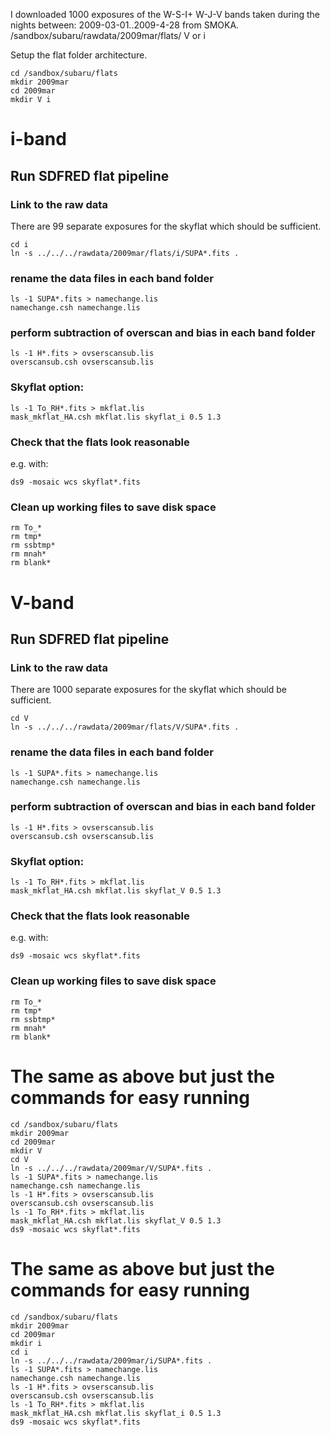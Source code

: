 I downloaded 1000 exposures of the W-S-I+ W-J-V bands taken during the nights between:
2009-03-01..2009-4-28
from SMOKA.
/sandbox/subaru/rawdata/2009mar/flats/ V or i

Setup the flat folder architecture.

```
cd /sandbox/subaru/flats
mkdir 2009mar
cd 2009mar
mkdir V i
```

# i-band

## Run SDFRED flat pipeline
### Link to the raw data
There are 99 separate exposures for the skyflat which should be sufficient.

```
cd i
ln -s ../../../rawdata/2009mar/flats/i/SUPA*.fits .
```
### rename the data files in each band folder
```
ls -1 SUPA*.fits > namechange.lis
namechange.csh namechange.lis
```
### perform subtraction of overscan and bias in each band folder
```
ls -1 H*.fits > ovserscansub.lis
overscansub.csh ovserscansub.lis
```

### Skyflat option:
```
ls -1 To_RH*.fits > mkflat.lis
mask_mkflat_HA.csh mkflat.lis skyflat_i 0.5 1.3
```
### Check that the flats look reasonable
e.g. with:

```
ds9 -mosaic wcs skyflat*.fits
```
### Clean up working files to save disk space
```
rm To_*
rm tmp*
rm ssbtmp*
rm mnah*
rm blank*
```

# V-band

## Run SDFRED flat pipeline
### Link to the raw data
There are 1000 separate exposures for the skyflat which should be sufficient.

```
cd V
ln -s ../../../rawdata/2009mar/flats/V/SUPA*.fits .
```
### rename the data files in each band folder
```
ls -1 SUPA*.fits > namechange.lis
namechange.csh namechange.lis
```
### perform subtraction of overscan and bias in each band folder
```
ls -1 H*.fits > ovserscansub.lis
overscansub.csh ovserscansub.lis
```

### Skyflat option:
```
ls -1 To_RH*.fits > mkflat.lis
mask_mkflat_HA.csh mkflat.lis skyflat_V 0.5 1.3
```
### Check that the flats look reasonable
e.g. with:

```
ds9 -mosaic wcs skyflat*.fits
```
### Clean up working files to save disk space
```
rm To_*
rm tmp*
rm ssbtmp*
rm mnah*
rm blank*
```

# The same as above but just the commands for easy running
```
cd /sandbox/subaru/flats
mkdir 2009mar
cd 2009mar
mkdir V
cd V
ln -s ../../../rawdata/2009mar/V/SUPA*.fits .
ls -1 SUPA*.fits > namechange.lis
namechange.csh namechange.lis
ls -1 H*.fits > ovserscansub.lis
overscansub.csh ovserscansub.lis
ls -1 To_RH*.fits > mkflat.lis
mask_mkflat_HA.csh mkflat.lis skyflat_V 0.5 1.3
ds9 -mosaic wcs skyflat*.fits
```

# The same as above but just the commands for easy running
```
cd /sandbox/subaru/flats
mkdir 2009mar
cd 2009mar
mkdir i
cd i
ln -s ../../../rawdata/2009mar/i/SUPA*.fits .
ls -1 SUPA*.fits > namechange.lis
namechange.csh namechange.lis
ls -1 H*.fits > ovserscansub.lis
overscansub.csh ovserscansub.lis
ls -1 To_RH*.fits > mkflat.lis
mask_mkflat_HA.csh mkflat.lis skyflat_i 0.5 1.3
ds9 -mosaic wcs skyflat*.fits
```